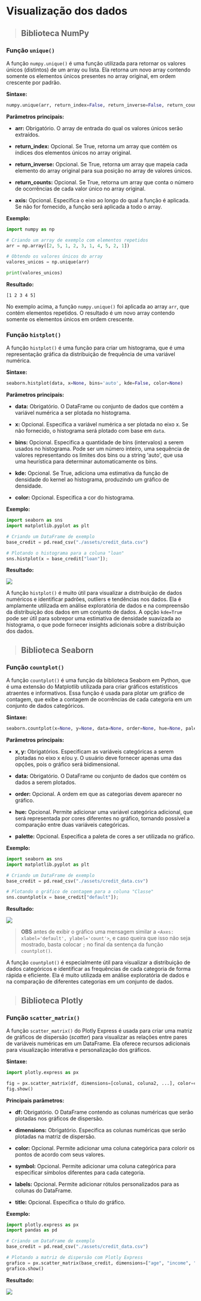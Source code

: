 # Visualização dos dados

> ## **Biblioteca NumPy**

### **Função `unique()`**

A função `numpy.unique()` é uma função utilizada para retornar os valores únicos (distintos) de um array ou lista. Ela retorna um novo array contendo somente os elementos únicos presentes no array original, em ordem crescente por padrão.

**Sintaxe:**

```python
numpy.unique(arr, return_index=False, return_inverse=False, return_counts=False, axis=None)
```

**Parâmetros principais:**

- **arr:** Obrigatório. O array de entrada do qual os valores únicos serão extraídos.

- **return_index:** Opcional. Se True, retorna um array que contém os índices dos elementos únicos no array original.

- **return_inverse:** Opcional. Se True, retorna um array que mapeia cada elemento do array original para sua posição no array de valores únicos.

- **return_counts:** Opcional. Se True, retorna um array que conta o número de ocorrências de cada valor único no array original.

- **axis:** Opcional. Especifica o eixo ao longo do qual a função é aplicada. Se não for fornecido, a função será aplicada a todo o array.

**Exemplo:**

```python
import numpy as np

# Criando um array de exemplo com elementos repetidos
arr = np.array([2, 5, 1, 2, 3, 1, 4, 5, 2, 1])

# Obtendo os valores únicos do array
valores_unicos = np.unique(arr)

print(valores_unicos)
```

**Resultado:**

```
[1 2 3 4 5]
```

No exemplo acima, a função `numpy.unique()` foi aplicada ao array `arr`, que contém elementos repetidos. O resultado é um novo array contendo somente os elementos únicos em ordem crescente.

### **Função `histplot()`**

A função `histplot()` é uma função para criar um histograma, que é uma representação gráfica da distribuição de frequência de uma variável numérica.

**Sintaxe:**

```python
seaborn.histplot(data, x=None, bins='auto', kde=False, color=None)
```

**Parâmetros principais:**

- **data:** Obrigatório. O DataFrame ou conjunto de dados que contém a variável numérica a ser plotada no histograma.

- **x:** Opcional. Especifica a variável numérica a ser plotada no eixo x. Se não fornecido, o histograma será plotado com base em `data`.

- **bins:** Opcional. Especifica a quantidade de bins (intervalos) a serem usados no histograma. Pode ser um número inteiro, uma sequência de valores representando os limites dos bins ou a string 'auto', que usa uma heurística para determinar automaticamente os bins.

- **kde:** Opcional. Se True, adiciona uma estimativa da função de densidade do kernel ao histograma, produzindo um gráfico de densidade.

- **color:** Opcional. Especifica a cor do histograma.

**Exemplo:**

```python
import seaborn as sns
import matplotlib.pyplot as plt

# Criando um DataFrame de exemplo
base_credit = pd.read_csv("./assets/credit_data.csv")

# Plotando o histograma para a coluna "loan"
sns.histplot(x = base_credit["loan"]);
```

**Resultado:**

![](./assets/exemplo_grafico_histograma.png)

A função `histplot()` é muito útil para visualizar a distribuição de dados numéricos e identificar padrões, outliers e tendências nos dados. Ela é amplamente utilizada em análise exploratória de dados e na compreensão da distribuição dos dados em um conjunto de dados. A opção `kde=True` pode ser útil para sobrepor uma estimativa de densidade suavizada ao histograma, o que pode fornecer insights adicionais sobre a distribuição dos dados.

> ## **Biblioteca Seaborn**

### **Função `countplot()`**

A função `countplot()` é uma função da biblioteca Seaborn em Python, que é uma extensão do Matplotlib utilizada para criar gráficos estatísticos atraentes e informativos. Essa função é usada para plotar um gráfico de contagem, que exibe a contagem de ocorrências de cada categoria em um conjunto de dados categóricos.

**Sintaxe:**

```python
seaborn.countplot(x=None, y=None, data=None, order=None, hue=None, palette=None)
```

**Parâmetros principais:**

- **x, y:** Obrigatórios. Especificam as variáveis categóricas a serem plotadas no eixo x e/ou y. O usuário deve fornecer apenas uma das opções, pois o gráfico será bidimensional.

- **data:** Obrigatório. O DataFrame ou conjunto de dados que contém os dados a serem plotados.

- **order:** Opcional. A ordem em que as categorias devem aparecer no gráfico.

- **hue:** Opcional. Permite adicionar uma variável categórica adicional, que será representada por cores diferentes no gráfico, tornando possível a comparação entre duas variáveis categóricas.

- **palette:** Opcional. Especifica a paleta de cores a ser utilizada no gráfico.

**Exemplo:**

```python
import seaborn as sns
import matplotlib.pyplot as plt

# Criando um DataFrame de exemplo
base_credit = pd.read_csv("./assets/credit_data.csv")

# Plotando o gráfico de contagem para a coluna "Classe"
sns.countplot(x = base_credit["default"]);
```

**Resultado:**

![](./assets/exemplo_grafico_countplot.png)

> **OBS** antes de exibir o gráfico uma mensagem similar a `<Axes: xlabel='default', ylabel='count'>`, e caso queira que isso não seja mostrado, basta colocar `;` no final da sentença da função `countplot()`.

A função `countplot()` é especialmente útil para visualizar a distribuição de dados categóricos e identificar as frequências de cada categoria de forma rápida e eficiente. Ela é muito utilizada em análise exploratória de dados e na comparação de diferentes categorias em um conjunto de dados.

> ## **Biblioteca Plotly**

### **Função `scatter_matrix()`**

A função `scatter_matrix()` do Plotly Express é usada para criar uma matriz de gráficos de dispersão (_scatter_) para visualizar as relações entre pares de variáveis numéricas em um DataFrame. Ela oferece recursos adicionais para visualização interativa e personalização dos gráficos.

**Sintaxe:**

```python
import plotly.express as px

fig = px.scatter_matrix(df, dimensions=[coluna1, coluna2, ...], color=coluna_cor, symbol=coluna_simbolo, ...)
fig.show()
```

**Principais parâmetros:**

- **df:** Obrigatório. O DataFrame contendo as colunas numéricas que serão plotadas nos gráficos de dispersão.

- **dimensions:** Obrigatório. Especifica as colunas numéricas que serão plotadas na matriz de dispersão.

- **color:** Opcional. Permite adicionar uma coluna categórica para colorir os pontos de acordo com seus valores.

- **symbol:** Opcional. Permite adicionar uma coluna categórica para especificar símbolos diferentes para cada categoria.

- **labels:** Opcional. Permite adicionar rótulos personalizados para as colunas do DataFrame.

- **title:** Opcional. Especifica o título do gráfico.

**Exemplo:**

```python
import plotly.express as px
import pandas as pd

# Criando um DataFrame de exemplo
base_credit = pd.read_csv("./assets/credit_data.csv")

# Plotando a matriz de dispersão com Plotly Express
grafico = px.scatter_matrix(base_credit, dimensions=["age", "income", "loan"], color="default")
grafico.show()
```

**Resultado:**

![](./assets/exemplo_grafico_de_dispersao.png)